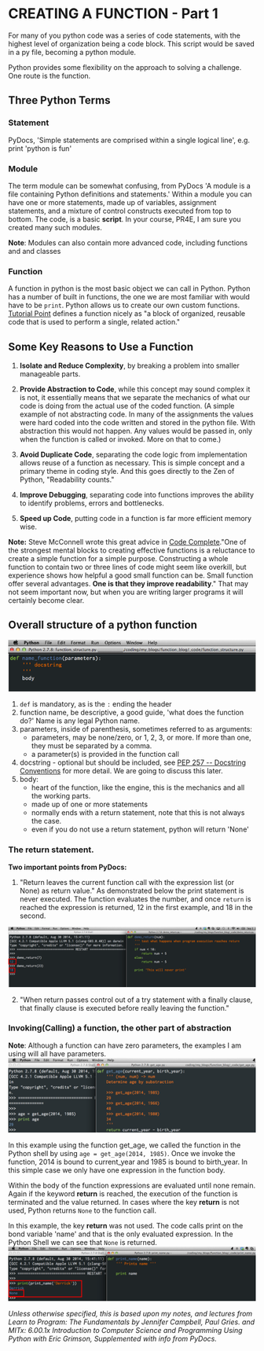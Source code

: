 
# CREATING A FUNCTION - Part 1
For many of you python code was a series of code statements, with the highest level of organization being a code block. This script would be saved in a py file, becoming a python module.

Python provides some flexibility on the approach to solving a challenge. One route is the function.

## Three Python Terms

### Statement
PyDocs, 'Simple statements are comprised within a single logical line', e.g. print 'python is fun'

### Module
The term module can be somewhat confusing, from PyDocs 'A module is a file containing Python definitions and statements.' Within a module you can have one or more statements, made up of variables, assignment statements, and a mixture of control constructs executed from top to bottom. The code, is a basic **script**. In your course, PR4E, I am sure you created many such modules. 

**Note**: Modules can also contain more advanced code, including functions and and classes

### Function
A function in python is the most basic object we can call in Python. Python has a number of built in functions, the one we are most familiar with would have to be `print`. Python allows us to create our own custom functions. [Tutorial Point](http://www.tutorialspoint.com/python/python_functions.htm) defines a function nicely as "a block of organized, reusable code that is used to perform a single, related action."

## Some Key Reasons to Use a Function
1. **Isolate and Reduce Complexity**, by breaking a problem into smaller manageable parts.

2. **Provide Abstraction to Code**, while this concept may sound complex it is not, it essentially means that we separate the mechanics of what our code is doing from the actual use of the coded function. (A simple example of not abstracting code. In many of the assignments the values were hard coded into the code written and stored in the python file. With abstraction this would not happen. Any values would be passed in, only when the function is called or invoked. More on that to come.)

3. **Avoid Duplicate Code**, separating the code logic from implementation allows reuse of a function as necessary. This is simple concept and a primary theme in coding style. And this goes directly to the Zen of Python, "Readability counts."

4. **Improve Debugging**, separating code into functions improves the ability to identify problems, errors and bottlenecks.

5. **Speed up Code**, putting code in a function is far more efficient memory wise.

**Note:** Steve McConnell wrote this great advice in <u>Code Complete</u>."One of the strongest mental blocks to creating effective functions is a reluctance to create a simple function for a simple purpose. Constructing a whole function to contain two or three lines of code might seem like overkill, but experience shows how helpful a good small function can be. Small function offer several advantages. **One is that they improve readability**." That may not seem important now, but when you are writing larger programs it will certainly become clear.

## Overall structure of a python function

![def_name_function](https://raw.githubusercontent.com/diek/function_blog/master/_images/function_structure.png)

1. `def` is mandatory, as is the `:` ending the header
2. function name, be descriptive, a good guide, 'what does the function do?' Name is any legal Python name.
3. parameters, inside of parenthesis, sometimes referred to as arguments:
	- parameters, may be none/zero, or 1, 2, 3, or more. If more than one, they must be separated by a comma.
    - a parameter(s) is provided in the function call
4. docstring - optional but should be included, see [PEP 257 -- Docstring Conventions](http://legacy.python.org/dev/peps/pep-0257/) for more detail. We are going to discuss this later. 
5. body:
	- heart of the function, like the engine, this is the mechanics and all the working parts.
	- made up of one or more statements
	- normally ends with a return statement, note that this is not always the case.
	- even if you do not use a return statement, python will return 'None'

### The return statement.


**Two important points from PyDocs:**

1. "Return leaves the current function call with the expression list (or None) as return value." As demonstrated below the print statement is never executed. The function evaluates the number, and once `return` is reached the expression is returned, 12 in the first example, and 18 in the second.

![main_sublime_text_3_screen](https://raw.githubusercontent.com/diek/function_blog/master/_images/demo_return.png) 

2. "When return passes control out of a try statement with a finally clause, that finally clause is executed before really leaving the function."

### Invoking(Calling) a function, the other part of abstraction
**Note**: Although a function can have zero parameters, the examples I am using will all have parameters. 
![def_get_age](https://raw.githubusercontent.com/diek/function_blog/master/_images/get_age.png)

In this example using the function get_age, we called the function in the Python shell by using `age = get_age(2014, 1985)`. Once we invoke the function, 2014 is bound to current_year and 1985 is bound to birth_year. In this simple case we only have one expression in the function body.

Within the body of the function expressions are evaluated until none remain. Again if the keyword **return** is reached, the execution of the function is terminated and the value returned. In cases where the key **return** is not used, Python returns `None` to the function call.

In this example, the key **return** was not used. The code calls print on the bond variable 'name' and that is the only evaluated expression. In the Python Shell we can see that `None` is returned.
![def_no_return](https://raw.githubusercontent.com/diek/function_blog/master/_images/no_return.png)


*Unless otherwise specified, this is based upon my notes, and lectures from Learn to Program: The Fundamentals by Jennifer Campbell, Paul Gries. and MITx: 6.00.1x Introduction to Computer Science and Programming Using Python with Eric Grimson, Supplemented with info from PyDocs.*